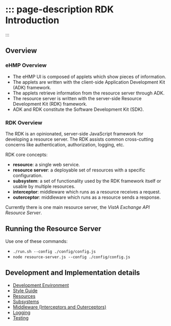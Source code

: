 ::: page-description
RDK Introduction
================
:::

## Overview
### eHMP Overview
 * The eHMP UI is composed of applets which show pieces of information.
 * The applets are written with the client-side Application Development Kit (ADK) framework.
 * The applets retrieve information from the resource server through ADK.
 * The resource server is written with the server-side Resource Development Kit (RDK) framework.
 * ADK and RDK constitute the Software Development Kit (SDK).

### RDK Overview
The RDK is an opinionated, server-side JavaScript framework for developing a resource server.
The RDK assists common cross-cutting concerns like authentication, authorization, logging, etc.

RDK core concepts:
 * **resource**: a single web service.
 * **resource server**: a deployable set of resources with a specific configuration.
 * **subsystem**: a set of functionality used by the RDK framework itself or usable by multiple resources.
 * **interceptor**: middleware which runs as a resource receives a request.
 * **outerceptor**: middleware which runs as a resource sends a response.


Currently there is one main resource server, the *VistA Exchange API Resource Server*.

## Running the Resource Server
Use one of these commands:
 * `./run.sh --config ./config/config.js`  
 * `node resource-server.js --config ./config/config.js`

## Development and Implementation details
 * [Development Environment](development.md)
 * [Style Guide](style-guide.md)
 * [Resources](resources.md)
 * [Subsystems](subsystems.md)
 * [Middleware (Interceptors and Outerceptors)](middleware.md)
 * [Logging](logging.md)
 * [Testing](testing.md)

